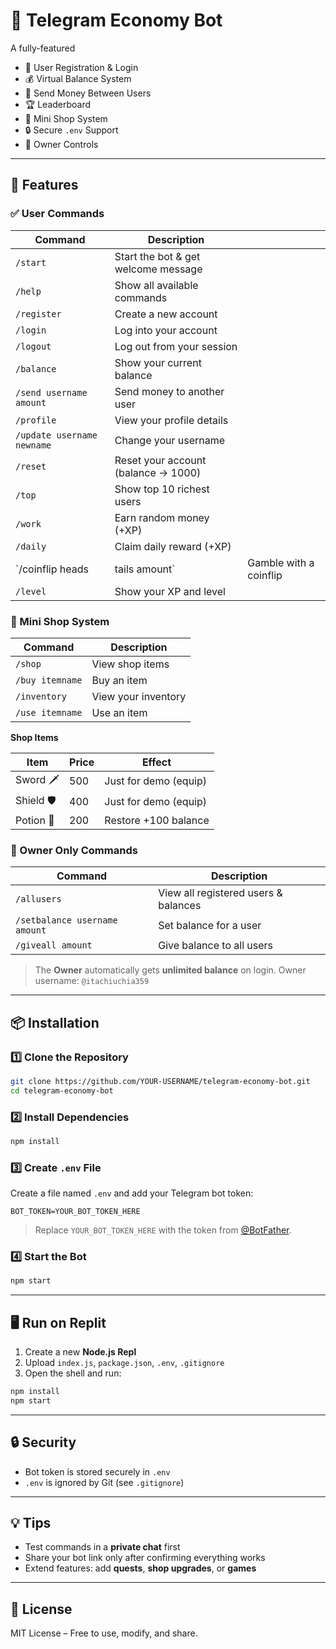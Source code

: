 # 💬 Telegram Economy Bot

A fully-featured 

* 👤 User Registration & Login
* 💰 Virtual Balance System
* 🔄 Send Money Between Users
* 🏆 Leaderboard
* 🛒 Mini Shop System
* 🔒 Secure `.env` Support
* 👑 Owner Controls

---

## 🚀 Features

### ✅ User Commands

| Command                    | Description                         |                        |
| -------------------------- | ----------------------------------- | ---------------------- |
| `/start`                   | Start the bot & get welcome message |                        |
| `/help`                    | Show all available commands         |                        |
| `/register`                | Create a new account                |                        |
| `/login`                   | Log into your account               |                        |
| `/logout`                  | Log out from your session           |                        |
| `/balance`                 | Show your current balance           |                        |
| `/send username amount`    | Send money to another user          |                        |
| `/profile`                 | View your profile details           |                        |
| `/update username newname` | Change your username                |                        |
| `/reset`                   | Reset your account (balance → 1000) |                        |
| `/top`                     | Show top 10 richest users           |                        |
| `/work`                    | Earn random money (+XP)             |                        |
| `/daily`                   | Claim daily reward (+XP)            |                        |
| \`/coinflip heads          | tails amount\`                      | Gamble with a coinflip |
| `/level`                   | Show your XP and level              |                        |

### 🛒 Mini Shop System

| Command         | Description         |
| --------------- | ------------------- |
| `/shop`         | View shop items     |
| `/buy itemname` | Buy an item         |
| `/inventory`    | View your inventory |
| `/use itemname` | Use an item         |

**Shop Items**

| Item       | Price | Effect                |
| ---------- | ----- | --------------------- |
| Sword 🗡️  | 500   | Just for demo (equip) |
| Shield 🛡️ | 400   | Just for demo (equip) |
| Potion 🧪  | 200   | Restore +100 balance  |

### 👑 Owner Only Commands

| Command                       | Description                          |
| ----------------------------- | ------------------------------------ |
| `/allusers`                   | View all registered users & balances |
| `/setbalance username amount` | Set balance for a user               |
| `/giveall amount`             | Give balance to all users            |

> The **Owner** automatically gets **unlimited balance** on login.
> Owner username: `@itachiuchia359`

---

## 📦 Installation

### 1️⃣ Clone the Repository

```bash
git clone https://github.com/YOUR-USERNAME/telegram-economy-bot.git
cd telegram-economy-bot
```

### 2️⃣ Install Dependencies

```bash
npm install
```

### 3️⃣ Create `.env` File

Create a file named `.env` and add your Telegram bot token:

```env
BOT_TOKEN=YOUR_BOT_TOKEN_HERE
```

> Replace `YOUR_BOT_TOKEN_HERE` with the token from [@BotFather](https://t.me/BotFather).

### 4️⃣ Start the Bot

```bash
npm start
```

---

## 🖥 Run on Replit

1. Create a new **Node.js Repl**
2. Upload `index.js`, `package.json`, `.env`, `.gitignore`
3. Open the shell and run:

```bash
npm install
npm start
```

---

## 🔒 Security

* Bot token is stored securely in `.env`
* `.env` is ignored by Git (see `.gitignore`)

---

## 💡 Tips

* Test commands in a **private chat** first
* Share your bot link only after confirming everything works
* Extend features: add **quests**, **shop upgrades**, or **games**

---

## 📄 License

MIT License – Free to use, modify, and share.

